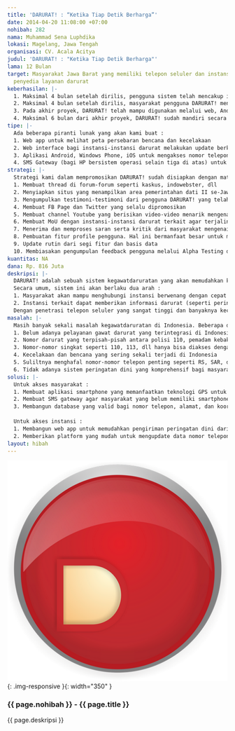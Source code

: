 ```yaml
---
title: 'DARURAT! : “Ketika Tiap Detik Berharga”'
date: 2014-04-20 11:08:00 +07:00
nohibah: 282
nama: Muhammad Sena Luphdika
lokasi: Magelang, Jawa Tengah
organisasi: CV. Acala Acitya
judul: 'DARURAT! : "Ketika Tiap Detik Berharga"'
lama: 12 Bulan
target: Masyarakat Jawa Barat yang memiliki telepon seluler dan instansi-instansi
  penyedia layanan darurat
keberhasilan: |-
  1. Maksimal 4 bulan setelah dirilis, pengguna sistem telah mencakup instansi-instansi darurat se-Jawa Barat
  2. Maksimal 4 bulan setelah dirilis, masyarakat pengguna DARURAT! mencapai 5000 orang
  3. Pada akhir proyek, DARURAT! telah mampu digunakan melalui web, Android, Windows Phone, iOS, dan feature phone
  4. Maksimal 6 bulan dari akhir proyek, DARURAT! sudah mandiri secara finansial
tipe: |-
  Ada beberapa piranti lunak yang akan kami buat :
  1. Web app untuk melihat peta persebaran bencana dan kecelakaan
  2. Web interface bagi instansi-instansi darurat melakukan update berkala dan pemblokiran penelpon iseng
  3. Aplikasi Android, Windows Phone, iOS untuk mengakses nomor telepon dan posisi kantor terdekat serta penerimaan peringatan dini
  4. SMS Gateway (bagi HP bersistem operasi selain tiga di atas) untuk pengiriman nomor-nomor instansi darurat dan pengiriman peringatan dini
strategi: |-
  Strategi kami dalam mempromosikan DARURAT! sudah disiapkan dengan matang :
  1. Membuat thread di forum-forum seperti kaskus, indowebster, dll
  2. Menyiapkan situs yang menampilkan area pemerintahan dati II se-Jawa Barat dengan masing-masing area dapat diklik. Nantinya akan dihitung daerah mana yang ingin diselesaikan terlebih dahulu dengan syarat klik terbanyak.
  3. Mengumpulkan testimoni-testimoni dari pengguna DARURAT! yang telah mendapatkan manfaat dari DARURAT!
  4. Membuat FB Page dan Twitter yang selalu dipromosikan
  5. Membuat channel Youtube yang berisikan video-video menarik mengenai sistem kerja, fitur, dan segalanya tentang DARURAT! (linknya bisa dilihat di http://www.youtube.com/channel/UCB0DI9t7eqh1t7w9WJF5bcw)
  6. Membuat MoU dengan instansi-instansi darurat terkait agar terjalin kepercayaan dan kerja sama yang solid
  7. Menerima dan memproses saran serta kritik dari masyarakat mengenai data yang kurang valid
  8. Pembuatan fitur profile pengguna. Hal ini bermanfaat besar untuk memastikan agar pengguna tidak melakukan telepon iseng. Dengan profile ini, kami bisa melakukan blok pada pengguna DARURAT! yang tidak bertanggung jawab
  9. Update rutin dari segi fitur dan basis data
  10. Membiasakan pengumpulan feedback pengguna melalui Alpha Testing dan Beta Testing (bagi yang berminat menjadi Alpha Tester bisa join Google+ Community kami di https://plus.google.com/u/1/communities/104362800006412859091)
kuantitas: NA
dana: Rp. 816 Juta
deskripsi: |-
  DARURAT! adalah sebuah sistem kegawatdaruratan yang akan memudahkan komunikasi antara masyarakat umum dan instansi-instansi penyedia layanan darurat seperti Polisi, Rumah Sakit, Pemadam Kebakaran, SAR, BPBD, dan lain-lain.
  Secara umum, sistem ini akan berlaku dua arah :
  1. Masyarakat akan mampu menghubungi instansi berwenang dengan cepat dan mudah
  2. Instansi terkait dapat memberikan informasi darurat (seperti peringatan dini gempa) kepada masyarakat dengan segera
  Dengan penetrasi telepon seluler yang sangat tinggi dan banyaknya kecelakaan maupun bencana di Indonesia, sudah saatnya masyarakat dimudahkan dalam mengatasi situasi-situasi darurat dengan menggunakan telepon selulernya.
masalah: |-
  Masih banyak sekali masalah kegawatdaruratan di Indonesia. Beberapa di antaranya :
  1. Belum adanya pelayanan gawat darurat yang terintegrasi di Indonesia (semacam 911)
  2. Nomor darurat yang terpisah-pisah antara polisi 110, pemadam kebakaran 113, dan banyak lagi yang menyusahkan masyarakat luas untuk mengaksesnya
  3. Nomor-nomor singkat seperti 110, 113, dll hanya bisa diakses dengan kode area dan bahkan terkadang tidak aktif
  4. Kecelakaan dan bencana yang sering sekali terjadi di Indonesia
  5. Suliltnya menghafal nomor-nomor telepon penting seperti RS, SAR, dan BPBD yang panjangnya bisa 8 digit lebih
  6. Tidak adanya sistem peringatan dini yang komprehensif bagi masyarakat Indonesia
solusi: |-
  Untuk akses masyarakat :
  1. Membuat aplikasi smartphone yang memanfaatkan teknologi GPS untuk menghubungkan masyarakat dengan instansi terdekat dari posisinya
  2. Membuat SMS gateway agar masyarakat yang belum memiliki smartphone bisa mendapatkan kontak instansi terdekat melalui SMS
  3. Membangun database yang valid bagi nomor telepon, alamat, dan koordinat dari instansi-instansi darurat se-Jawa Barat

  Untuk akses instansi :
  1. Membangun web app untuk memudahkan pengiriman peringatan dini dari instansi berwenang kepada pemilik telepon seluler se-Jawa Barat
  2. Memberikan platform yang mudah untuk mengupdate data nomor telepon, alamat, koordinat, dll yang valid.
layout: hibah
---
```


![282](/static/img/hibahcms/282.png){: .img-responsive }{: width="350" }

### {{ page.nohibah }} - {{ page.title }}

{{ page.deskripsi }}
